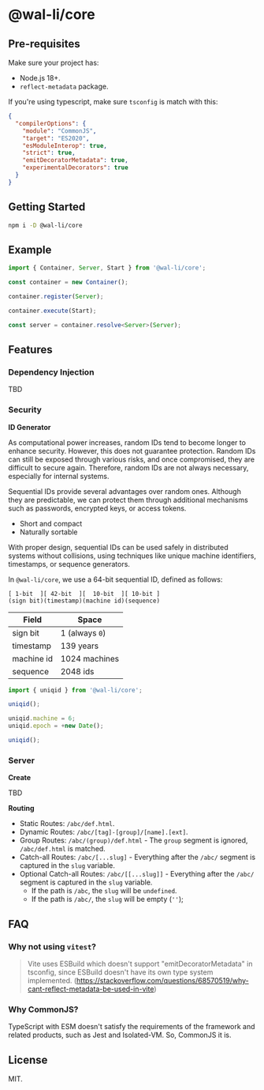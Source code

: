# @wal-li/core

## Pre-requisites

Make sure your project has:

- Node.js 18+.
- `reflect-metadata` package.

If you're using typescript, make sure `tsconfig` is match with this:

```json
{
  "compilerOptions": {
    "module": "CommonJS",
    "target": "ES2020",
    "esModuleInterop": true,
    "strict": true,
    "emitDecoratorMetadata": true,
    "experimentalDecorators": true
  }
}
```

## Getting Started

```bash
npm i -D @wal-li/core
```

## Example

```ts
import { Container, Server, Start } from '@wal-li/core';

const container = new Container();

container.register(Server);

container.execute(Start);

const server = container.resolve<Server>(Server);
```

## Features

### Dependency Injection

TBD

### Security

**ID Generator**

As computational power increases, random IDs tend to become longer to enhance security. However, this does not guarantee protection. Random IDs can still be exposed through various risks, and once compromised, they are difficult to secure again. Therefore, random IDs are not always necessary, especially for internal systems.

Sequential IDs provide several advantages over random ones. Although they are predictable, we can protect them through additional mechanisms such as passwords, encrypted keys, or access tokens.

- Short and compact
- Naturally sortable

With proper design, sequential IDs can be used safely in distributed systems without collisions, using techniques like unique machine identifiers, timestamps, or sequence generators.

In `@wal-li/core`, we use a 64-bit sequential ID, defined as follows:

```
[ 1-bit  ][ 42-bit  ][  10-bit  ][ 10-bit ]
(sign bit)(timestamp)(machine id)(sequence)
```

| Field      | Space          |
| ---------- | -------------- |
| sign bit   | 1 (always `0`) |
| timestamp  | 139 years      |
| machine id | 1024 machines  |
| sequence   | 2048 ids       |

```js
import { uniqid } from '@wal-li/core';

uniqid();

uniqid.machine = 6;
uniqid.epoch = +new Date();

uniqid();
```

### Server

**Create**

TBD

**Routing**

- Static Routes: `/abc/def.html`.
- Dynamic Routes: `/abc/[tag]-[group]/[name].[ext]`.
- Group Routes: `/abc/(group)/def.html` - The `group` segment is ignored, `/abc/def.html` is matched.
- Catch-all Routes: `/abc/[...slug]` - Everything after the `/abc/` segment is captured in the `slug` variable.
- Optional Catch-all Routes: `/abc/[[...slug]]` - Everything after the `/abc/` segment is captured in the `slug` variable.
  - If the path is `/abc`, the `slug` will be `undefined`.
  - If the path is `/abc/`, the `slug` will be empty (`''`);

## FAQ

### Why not using `vitest`?

> Vite uses ESBuild which doesn't support "emitDecoratorMetadata" in tsconfig, since ESBuild doesn't have its own type system implemented. (https://stackoverflow.com/questions/68570519/why-cant-reflect-metadata-be-used-in-vite)

### Why CommonJS?

TypeScript with ESM doesn't satisfy the requirements of the framework and related products, such as Jest and Isolated-VM. So, CommonJS it is.

## License

MIT.
